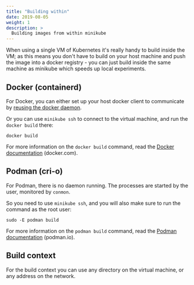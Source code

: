 ```yaml
---
title: "Building within"
date: 2019-08-05
weight: 1
description: >
  Building images from within minikube
---
```


When using a single VM of Kubernetes it's really handy to build inside the VM; as this means you don't have to build on your host machine and push the image into a docker registry - you can just build inside the same machine as minikube which speeds up local experiments.

## Docker (containerd)

For Docker, you can either set up your host docker client to communicate by [reusing the docker daemon](docker_daemon.md).

Or you can use `minikube ssh` to connect to the virtual machine, and run the `docker build` there:

```shell
docker build
```

For more information on the `docker build` command, read the [Docker documentation](https://docs.docker.com/engine/reference/commandline/build/) (docker.com).

## Podman (cri-o)

For Podman, there is no daemon running. The processes are started by the user, monitored by `conmon`.

So you need to use `minikube ssh`, and you will also make sure to run the command as the root user:

```shell
sudo -E podman build
```

For more information on the `podman build` command, read the [Podman documentation](https://github.com/containers/libpod/blob/master/docs/podman-build.1.md) (podman.io).

## Build context

For the build context you can use any directory on the virtual machine, or any address on the network.
